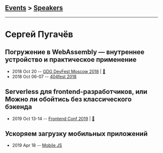 ## [Events](../README.md) > [Speakers](../speakers.md)
---

# Сергей Пугачёв

## Погружение в WebAssembly — внутреннее устройство и практическое применение
- 2018 Oct 20 -- [GDG DevFest Moscow 2018](https://youtu.be/QNzhmJnQkg8)  | [:notebook:](https://drive.google.com/file/d/1RRB-LvnbheQZT1kdI_oHjof7xjxr3JN7/view)  
- 2018 Oct 06-07 -- [404fest 2018](https://www.youtube.com/watch?v=b5Ru7StlXpY)    
## Serverless для frontend-разработчиков, или Можно ли обойтись без классического бэкенда
- 2019 Oct 13-14 -- [Frontend Conf 2019](https://www.youtube.com/watch?v=CqqLYZvNoxg)  | [:notebook:](https://drive.google.com/file/d/1PJouqY27fmPmE2TtUx_K31BgNE_WM5-W)  
## Ускоряем загрузку мобильных приложений
- 2019 Apr 18 -- [Mobile JS](https://youtu.be/Cpb4GREpuas)    

